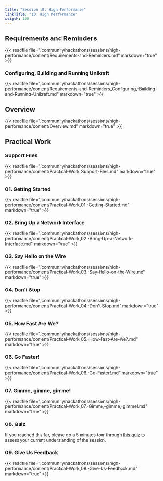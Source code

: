 ```yaml
---
title: "Session 10: High Performance"
linkTitle: "10. High Performance"
weigth: 100
---
```


## Requirements and Reminders

{{< readfile file="/community/hackathons/sessions/high-performance/content/Requirements-and-Reminders.md" markdown="true" >}}

### Configuring, Building and Running Unikraft

{{< readfile file="/community/hackathons/sessions/high-performance/content/Requirements-and-Reminders_Configuring,-Building-and-Running-Unikraft.md" markdown="true" >}}

## Overview

{{< readfile file="/community/hackathons/sessions/high-performance/content/Overview.md" markdown="true" >}}

## Practical Work

### Support Files

{{< readfile file="/community/hackathons/sessions/high-performance/content/Practical-Work_Support-Files.md" markdown="true" >}}

### 01. Getting Started

{{< readfile file="/community/hackathons/sessions/high-performance/content/Practical-Work_01.-Getting-Started.md" markdown="true" >}}

### 02. Bring Up a Network Interface

{{< readfile file="/community/hackathons/sessions/high-performance/content/Practical-Work_02.-Bring-Up-a-Network-Interface.md" markdown="true" >}}

### 03. Say Hello on the Wire

{{< readfile file="/community/hackathons/sessions/high-performance/content/Practical-Work_03.-Say-Hello-on-the-Wire.md" markdown="true" >}}

### 04. Don't Stop

{{< readfile file="/community/hackathons/sessions/high-performance/content/Practical-Work_04.-Don't-Stop.md" markdown="true" >}}

### 05. How Fast Are We?

{{< readfile file="/community/hackathons/sessions/high-performance/content/Practical-Work_05.-How-Fast-Are-We?.md" markdown="true" >}}

### 06. Go Faster!

{{< readfile file="/community/hackathons/sessions/high-performance/content/Practical-Work_06.-Go-Faster!.md" markdown="true" >}}

### 07. Gimme, gimme, gimme!

{{< readfile file="/community/hackathons/sessions/high-performance/content/Practical-Work_07.-Gimme,-gimme,-gimme!.md" markdown="true" >}}

### 08. Quiz
If you reached this far, please do a 5 minutes tour through [this quiz](https://forms.gle/BUjtyBw7zfmHjP3G7) to assess your current understanding of the session.

### 09. Give Us Feedback

{{< readfile file="/community/hackathons/sessions/high-performance/content/Practical-Work_08.-Give-Us-Feedback.md" markdown="true" >}}
